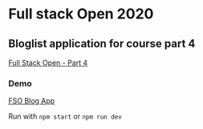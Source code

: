 # Full stack Open 2020

## Bloglist application for course part 4

[Full Stack Open - Part 4](https://fullstackopen.com/en/part4/structure_of_backend_application_introduction_to_testing#exercises-4-1-4-2)

### Demo
[FSO Blog App](https://fso-blog.herokuapp.com/)

Run with `npm start` or `npm run dev`
